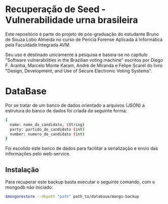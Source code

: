 Recuperação de Seed - Vulnerabilidade urna brasileira
=====================================================

Este repositório é parte do projeto de pós-graduação do estudante Bruno de Souza Lobo Almeida no curso de Perícia Forense Aplicada à Informática pela Faculdade Integrada AVM.

Seu uso é destinado unicamente à pesquisa e baseia-se no capítulo "Software vulnerabilities in the Brazilian voting machine" escritos por Diego F. Aranha, Marcelo Monte Karam, André de Miranda e Felipe Scarel do livro "Design, Development, and Use of Secure Electronic Voting Systems".


DataBase
========
Por se tratar de um banco de dados orientado a arquivos (JSON) a estrutura do banco de dados foi criada da seguinte forma:

~~~ sh
{
  name: nome_do_candidato, (String)
  party: partido_do_candidato (int)
  number: numero_do_candidato (int)
}
~~~

Foi escolido este banco de dados para facilitar a serialização e envio das informações pelo web-service.

Instalação
----------

Para recuperar este backup basta executar o seguinte comando, com o mongodb não iniciado:

~~~ sh
$mongorestore --dbpath "path" path_to/database/mongo-backup
~~~